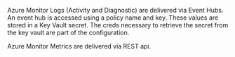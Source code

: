 Azure Monitor Logs (Activity and Diagnostic) are delivered via Event Hubs. An event hub is accessed using a policy name and key. These values are stored in a Key Vault secret. The creds necessary to retrieve the secret from the key vault are part of the configuration. 


Azure Monitor Metrics are delivered via REST api. 
